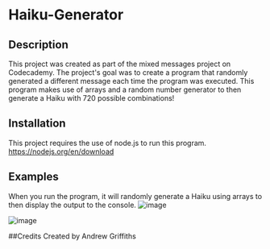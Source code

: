 # Haiku-Generator
## Description
This project was created as part of the mixed messages project on Codecademy. The project's goal was to create a program that randomly generated a different message each time the program was executed. This program makes use of arrays and a random number generator to then generate a Haiku with 720 possible combinations!

## Installation
This project requires the use of node.js to run this program.
https://nodejs.org/en/download

## Examples
When you run the program, it will randomly generate a Haiku using arrays to then display the output to the console.
![image](https://github.com/Griffia/Haiku-Generator/assets/100473677/860a08db-44b8-4fd0-a167-52a23b4a666a)

![image](https://github.com/Griffia/Haiku-Generator/assets/100473677/49c90290-edae-47b0-8217-9ad2e31c767d)


##Credits
Created by Andrew Griffiths
